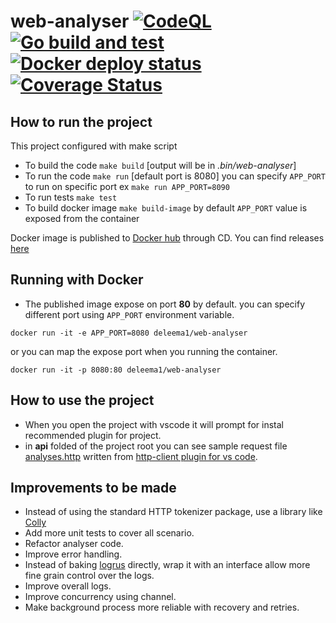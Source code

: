 # web-analyser [![CodeQL](https://github.com/DiLRandI/web-analyser/actions/workflows/codeql.yml/badge.svg?branch=main)](https://github.com/DiLRandI/web-analyser/actions/workflows/codeql.yml)[![Go build and test](https://github.com/DiLRandI/web-analyser/actions/workflows/go.yml/badge.svg)](https://github.com/DiLRandI/web-analyser/actions/workflows/go.yml)[![Docker deploy status](https://github.com/DiLRandI/web-analyser/actions/workflows/docker.yaml/badge.svg)](https://hub.docker.com/r/deleema1/web-analyser)[![Coverage Status](https://coveralls.io/repos/github/DiLRandI/web-analyser/badge.svg?branch=main)](https://coveralls.io/github/DiLRandI/web-analyser?branch=main)

## How to run the project

This project configured with make script

- To build the code `make build` [output will be in *.bin/web-analyser*]
- To run the code `make run` [default port is 8080] you can specify `APP_PORT` to run on specific port ex `make run APP_PORT=8090`
- To run tests `make test`
- To build docker image `make build-image` by default `APP_PORT` value is exposed from the container

Docker image is published to [Docker hub](https://hub.docker.com/r/deleema1/web-analyser) through CD. You can find releases [here](https://github.com/DiLRandI/web-analyser/releases)

## Running with Docker

- The published image expose on port **80** by default. you can specify different port using `APP_PORT` environment variable.

```docker
docker run -it -e APP_PORT=8080 deleema1/web-analyser
```

or you can map the expose port when you running the container.

```docker
docker run -it -p 8080:80 deleema1/web-analyser
```

## How to use the project

- When you open the project with vscode it will prompt for instal recommended plugin for project.
- in **api** folded of the project root you can see sample request file [analyses.http](https://github.com/DiLRandI/web-analyser/blob/main/api/analyses.http) written from [http-client plugin for vs code](https://marketplace.visualstudio.com/items?itemName=humao.rest-client).

## Improvements to be made

- Instead of using the standard HTTP tokenizer package, use a library like  [Colly](https://github.com/gocolly/colly)
- Add more unit tests to cover all scenario.
- Refactor analyser code.
- Improve error handling.
- Instead of baking [logrus](https://github.com/sirupsen/logrus) directly, wrap it with an interface allow more fine grain control over the logs.
- Improve overall logs.
- Improve concurrency using channel.
- Make background process more reliable with recovery and retries.
